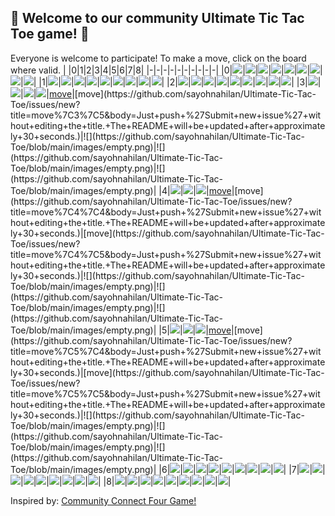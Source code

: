 ## :game_die: Welcome to our community Ultimate Tic Tac Toe game! 👋
Everyone is welcome to participate! To make a move, click on the board where valid.
| |0|1|2|3|4|5|6|7|8|
|-|-|-|-|-|-|-|-|-|-|
|0|![](https://github.com/sayohnahilan/Ultimate-Tic-Tac-Toe/blob/main/images/empty.png)|![](https://github.com/sayohnahilan/Ultimate-Tic-Tac-Toe/blob/main/images/empty.png)|![](https://github.com/sayohnahilan/Ultimate-Tic-Tac-Toe/blob/main/images/empty.png)|![](https://github.com/sayohnahilan/Ultimate-Tic-Tac-Toe/blob/main/images/empty.png)|![](https://github.com/sayohnahilan/Ultimate-Tic-Tac-Toe/blob/main/images/empty.png)|![](https://github.com/sayohnahilan/Ultimate-Tic-Tac-Toe/blob/main/images/empty.png)|![](https://github.com/sayohnahilan/Ultimate-Tic-Tac-Toe/blob/main/images/empty.png)|![](https://github.com/sayohnahilan/Ultimate-Tic-Tac-Toe/blob/main/images/empty.png)|![](https://github.com/sayohnahilan/Ultimate-Tic-Tac-Toe/blob/main/images/empty.png)|
|1|![](https://github.com/sayohnahilan/Ultimate-Tic-Tac-Toe/blob/main/images/empty.png)|![](https://github.com/sayohnahilan/Ultimate-Tic-Tac-Toe/blob/main/images/o.png)|![](https://github.com/sayohnahilan/Ultimate-Tic-Tac-Toe/blob/main/images/empty.png)|![](https://github.com/sayohnahilan/Ultimate-Tic-Tac-Toe/blob/main/images/empty.png)|![](https://github.com/sayohnahilan/Ultimate-Tic-Tac-Toe/blob/main/images/empty.png)|![](https://github.com/sayohnahilan/Ultimate-Tic-Tac-Toe/blob/main/images/empty.png)|![](https://github.com/sayohnahilan/Ultimate-Tic-Tac-Toe/blob/main/images/empty.png)|![](https://github.com/sayohnahilan/Ultimate-Tic-Tac-Toe/blob/main/images/empty.png)|![](https://github.com/sayohnahilan/Ultimate-Tic-Tac-Toe/blob/main/images/empty.png)|
|2|![](https://github.com/sayohnahilan/Ultimate-Tic-Tac-Toe/blob/main/images/empty.png)|![](https://github.com/sayohnahilan/Ultimate-Tic-Tac-Toe/blob/main/images/empty.png)|![](https://github.com/sayohnahilan/Ultimate-Tic-Tac-Toe/blob/main/images/empty.png)|![](https://github.com/sayohnahilan/Ultimate-Tic-Tac-Toe/blob/main/images/empty.png)|![](https://github.com/sayohnahilan/Ultimate-Tic-Tac-Toe/blob/main/images/empty.png)|![](https://github.com/sayohnahilan/Ultimate-Tic-Tac-Toe/blob/main/images/empty.png)|![](https://github.com/sayohnahilan/Ultimate-Tic-Tac-Toe/blob/main/images/empty.png)|![](https://github.com/sayohnahilan/Ultimate-Tic-Tac-Toe/blob/main/images/empty.png)|![](https://github.com/sayohnahilan/Ultimate-Tic-Tac-Toe/blob/main/images/empty.png)|
|3|![](https://github.com/sayohnahilan/Ultimate-Tic-Tac-Toe/blob/main/images/empty.png)|![](https://github.com/sayohnahilan/Ultimate-Tic-Tac-Toe/blob/main/images/empty.png)|![](https://github.com/sayohnahilan/Ultimate-Tic-Tac-Toe/blob/main/images/empty.png)|![](https://github.com/sayohnahilan/Ultimate-Tic-Tac-Toe/blob/main/images/x.png)|[move](https://github.com/sayohnahilan/Ultimate-Tic-Tac-Toe/issues/new?title=move%7C3%7C4&body=Just+push+%27Submit+new+issue%27+without+editing+the+title.+The+README+will+be+updated+after+approximately+30+seconds.)|[move](https://github.com/sayohnahilan/Ultimate-Tic-Tac-Toe/issues/new?title=move%7C3%7C5&body=Just+push+%27Submit+new+issue%27+without+editing+the+title.+The+README+will+be+updated+after+approximately+30+seconds.)|![](https://github.com/sayohnahilan/Ultimate-Tic-Tac-Toe/blob/main/images/empty.png)|![](https://github.com/sayohnahilan/Ultimate-Tic-Tac-Toe/blob/main/images/empty.png)|![](https://github.com/sayohnahilan/Ultimate-Tic-Tac-Toe/blob/main/images/empty.png)|
|4|![](https://github.com/sayohnahilan/Ultimate-Tic-Tac-Toe/blob/main/images/empty.png)|![](https://github.com/sayohnahilan/Ultimate-Tic-Tac-Toe/blob/main/images/empty.png)|![](https://github.com/sayohnahilan/Ultimate-Tic-Tac-Toe/blob/main/images/empty.png)|[move](https://github.com/sayohnahilan/Ultimate-Tic-Tac-Toe/issues/new?title=move%7C4%7C3&body=Just+push+%27Submit+new+issue%27+without+editing+the+title.+The+README+will+be+updated+after+approximately+30+seconds.)|[move](https://github.com/sayohnahilan/Ultimate-Tic-Tac-Toe/issues/new?title=move%7C4%7C4&body=Just+push+%27Submit+new+issue%27+without+editing+the+title.+The+README+will+be+updated+after+approximately+30+seconds.)|[move](https://github.com/sayohnahilan/Ultimate-Tic-Tac-Toe/issues/new?title=move%7C4%7C5&body=Just+push+%27Submit+new+issue%27+without+editing+the+title.+The+README+will+be+updated+after+approximately+30+seconds.)|![](https://github.com/sayohnahilan/Ultimate-Tic-Tac-Toe/blob/main/images/empty.png)|![](https://github.com/sayohnahilan/Ultimate-Tic-Tac-Toe/blob/main/images/empty.png)|![](https://github.com/sayohnahilan/Ultimate-Tic-Tac-Toe/blob/main/images/empty.png)|
|5|![](https://github.com/sayohnahilan/Ultimate-Tic-Tac-Toe/blob/main/images/empty.png)|![](https://github.com/sayohnahilan/Ultimate-Tic-Tac-Toe/blob/main/images/empty.png)|![](https://github.com/sayohnahilan/Ultimate-Tic-Tac-Toe/blob/main/images/empty.png)|[move](https://github.com/sayohnahilan/Ultimate-Tic-Tac-Toe/issues/new?title=move%7C5%7C3&body=Just+push+%27Submit+new+issue%27+without+editing+the+title.+The+README+will+be+updated+after+approximately+30+seconds.)|[move](https://github.com/sayohnahilan/Ultimate-Tic-Tac-Toe/issues/new?title=move%7C5%7C4&body=Just+push+%27Submit+new+issue%27+without+editing+the+title.+The+README+will+be+updated+after+approximately+30+seconds.)|[move](https://github.com/sayohnahilan/Ultimate-Tic-Tac-Toe/issues/new?title=move%7C5%7C5&body=Just+push+%27Submit+new+issue%27+without+editing+the+title.+The+README+will+be+updated+after+approximately+30+seconds.)|![](https://github.com/sayohnahilan/Ultimate-Tic-Tac-Toe/blob/main/images/empty.png)|![](https://github.com/sayohnahilan/Ultimate-Tic-Tac-Toe/blob/main/images/empty.png)|![](https://github.com/sayohnahilan/Ultimate-Tic-Tac-Toe/blob/main/images/empty.png)|
|6|![](https://github.com/sayohnahilan/Ultimate-Tic-Tac-Toe/blob/main/images/empty.png)|![](https://github.com/sayohnahilan/Ultimate-Tic-Tac-Toe/blob/main/images/empty.png)|![](https://github.com/sayohnahilan/Ultimate-Tic-Tac-Toe/blob/main/images/empty.png)|![](https://github.com/sayohnahilan/Ultimate-Tic-Tac-Toe/blob/main/images/empty.png)|![](https://github.com/sayohnahilan/Ultimate-Tic-Tac-Toe/blob/main/images/empty.png)|![](https://github.com/sayohnahilan/Ultimate-Tic-Tac-Toe/blob/main/images/empty.png)|![](https://github.com/sayohnahilan/Ultimate-Tic-Tac-Toe/blob/main/images/empty.png)|![](https://github.com/sayohnahilan/Ultimate-Tic-Tac-Toe/blob/main/images/empty.png)|![](https://github.com/sayohnahilan/Ultimate-Tic-Tac-Toe/blob/main/images/empty.png)|
|7|![](https://github.com/sayohnahilan/Ultimate-Tic-Tac-Toe/blob/main/images/empty.png)|![](https://github.com/sayohnahilan/Ultimate-Tic-Tac-Toe/blob/main/images/empty.png)|![](https://github.com/sayohnahilan/Ultimate-Tic-Tac-Toe/blob/main/images/empty.png)|![](https://github.com/sayohnahilan/Ultimate-Tic-Tac-Toe/blob/main/images/empty.png)|![](https://github.com/sayohnahilan/Ultimate-Tic-Tac-Toe/blob/main/images/empty.png)|![](https://github.com/sayohnahilan/Ultimate-Tic-Tac-Toe/blob/main/images/empty.png)|![](https://github.com/sayohnahilan/Ultimate-Tic-Tac-Toe/blob/main/images/empty.png)|![](https://github.com/sayohnahilan/Ultimate-Tic-Tac-Toe/blob/main/images/empty.png)|![](https://github.com/sayohnahilan/Ultimate-Tic-Tac-Toe/blob/main/images/empty.png)|
|8|![](https://github.com/sayohnahilan/Ultimate-Tic-Tac-Toe/blob/main/images/empty.png)|![](https://github.com/sayohnahilan/Ultimate-Tic-Tac-Toe/blob/main/images/empty.png)|![](https://github.com/sayohnahilan/Ultimate-Tic-Tac-Toe/blob/main/images/empty.png)|![](https://github.com/sayohnahilan/Ultimate-Tic-Tac-Toe/blob/main/images/empty.png)|![](https://github.com/sayohnahilan/Ultimate-Tic-Tac-Toe/blob/main/images/empty.png)|![](https://github.com/sayohnahilan/Ultimate-Tic-Tac-Toe/blob/main/images/empty.png)|![](https://github.com/sayohnahilan/Ultimate-Tic-Tac-Toe/blob/main/images/empty.png)|![](https://github.com/sayohnahilan/Ultimate-Tic-Tac-Toe/blob/main/images/empty.png)|![](https://github.com/sayohnahilan/Ultimate-Tic-Tac-Toe/blob/main/images/empty.png)|

Inspired by: [Community Connect Four Game!](https://github.com/JonathanGin52/JonathanGin52/)